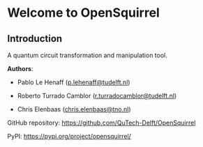 # Welcome to OpenSquirrel

## Introduction

A quantum circuit transformation and manipulation tool.

**Authors**:

- Pablo Le Henaff (<p.lehenaff@tudelft.nl>)

- Roberto Turrado Camblor (<r.turradocamblor@tudelft.nl>)

- Chris Elenbaas (<chris.elenbaas@tno.nl>)

GitHub repository: <https://github.com/QuTech-Delft/OpenSquirrel>

PyPI: <https://pypi.org/project/opensquirrel/>
